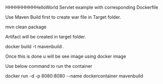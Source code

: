 HHHHHHHHHHelloWorld Servlet example with corresponding Dockerfile

Use Maven Build first to create war file in Target folder.

mvn clean package

Artifact will be created in target folder.

docker build -t mavenbuild .

Once this is done u will be see image using docker image

Use below command to run the container

docker run -d -p 8080:8080 --name dockercontainer mavenbuild
